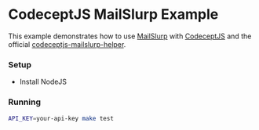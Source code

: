 # CodeceptJS MailSlurp Example
This example  demonstrates how to use [MailSlurp](https://www.mailslurp.com) with [CodeceptJS](https://codecept.io/) and the official [codeceptjs-mailslurp-helper](https://www.npmjs.com/package/@codeceptjs/mailslurp-helper).

### Setup
- Install NodeJS

### Running
```bash
API_KEY=your-api-key make test
``` 
